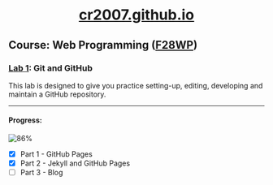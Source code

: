 <div align="center">
    <a href="https://cr2007.github.io">
        <h1>cr2007.github.io</h1>
    </a>
</div>

## Course: Web Programming ([F28WP](https://www.hw.ac.uk/documents/pams/202122/F28WP_202122.pdf))

### [Lab 1](Lab1%20GitHub.pdf): Git and GitHub

This lab is designed to give you practice setting-up, editing, developing and maintain a GitHub repository.

---

#### Progress:

![86%](https://progress-bar.dev/86)

- [x] Part 1 - GitHub Pages
- [x] Part 2 - Jekyll and GitHub Pages
- [ ] Part 3 - Blog